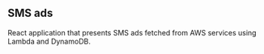 ## SMS ads

React application that presents SMS ads fetched from AWS services using Lambda and DynamoDB.
